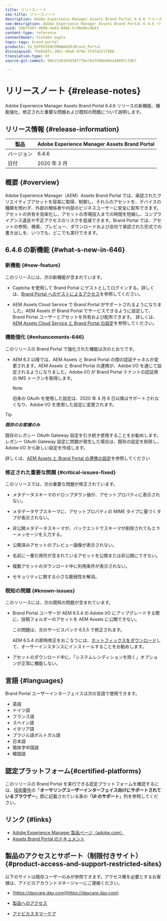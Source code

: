 ```yaml
---
title: リリースノート
seo-title: リリースノート
description: Adobe Experience Manager Assets Brand Portal 6.4.6 リリースの新機能、機能強化、修正された重要な問題および既知の問題について説明します。
seo-description: Adobe Experience Manager Assets Brand Portal 6.4.6 リリースの機能強化、修正された重要な問題および既知の問題について説明します。
uuid: 3d6ffb6f-4608-4e83-8486-5c90e06cdb43
content-type: reference
contentOwner: Vishabh Gupta
topic-tags: brand-portal
products: SG_EXPERIENCEMANAGER/Brand_Portal
discoiquuid: 79ebb9fc-385c-48a8-979e-374f42517988
translation-type: ht
source-git-commit: 9bb1538165030f7f9e78af99bb89ea38897c3967

---
```



# リリースノート {#release-notes}

Adobe Experience Manager Assets Brand Portal 6.4.6 リリースの新機能、機能強化、修正された重要な問題および既知の問題について説明します。

## リリース情報 {#release-information}

| 製品 | Adobe Experience Manager Assets Brand Portal |
|---|---|
| バージョン | 6.4.6 |
| 日付 | 2020 年 3 月 |

## 概要 {#overview}

Adobe Experience Manager（AEM）Assets Brand Portal では、承認されたクリエイティブアセットを容易に取得、制御し、それらのアセットを、デバイスの種類を問わず、外部の関係者や内部のビジネスユーザーに安全に配布できます。アセットの共有を効率化し、アセットの市場投入までの時間を短縮し、コンプライアンス違反や不正アクセスのリスクを低減できます。Brand Portal では、アセットの参照、検索、プレビュー、ダウンロードおよび会社で承認された形式での書き出しを、いつでも、どこでも実行できます。

## 6.4.6 の新機能 {#what-s-new-in-646}

### 新機能 {#new-feature}

このリリースには、次の新機能が含まれています。

* Captcha を使用して Brand Portal にゲストとしてログインする。詳しくは、[Brand Portal へのゲストによるアクセス](../using/guest-access.md)を参照してください。

* AEM Assets Cloud Service で Brand Portal がサポートされるようになりました。AEM Assets が Brand Portal でサービスできるように設定して、Brand Portal ユーザーとアセットを共有および配布できます。
詳しくは、[AEM Assets Cloud Service と Brand Portal の設定](https://docs.adobe.com/content/help/en/experience-manager-cloud-service/assets/brand-portal/configure-aem-assets-with-brand-portal.html)を参照してください。

### 機能強化 {#enhancements-646}

このリリースの Brand Portal で強化された機能は次のとおりです。

* AEM 6.3 以降では、AEM Assets と Brand Portal の間の認証チャネルが変更されます。AEM Assets と Brand Portal の連携が、Adobe I/O を通じて設定されるようになりました。Adobe I/O が Brand Portal テナントの認証用の IMS トークンを取得します。

   >[!NOTE]
   >
   >旧来の OAuth を使用した設定は、2020 年 4 月 6 日以降はサポートされなくなり、Adobe I/O を使用した設定に変更されます。


>[!TIP]
>
>***既存のお客様のみ***
>
>既存のレガシー OAuth Gateway 設定を引き続き使用することをお勧めします。レガシー OAuth Gateway 設定に問題が発生した場合は、既存の設定を削除し、Adobe I/O から新しい設定を作成します。


詳しくは、[AEM Assets と Brand Portal の連携の設定](configure-aem-assets-with-brand-portal.md)を参照してください

### 修正された重要な問題 {#critical-issues-fixed}

このリリースでは、次の重要な問題が修正されています。

* メタデータスキーマのドロップダウン値が、アセットプロパティに表示されない。

* メタデータサブスキーマに、アセットプロパティの MIME タイプに基づくタブが表示されない。

* 非公開メタデータスキーマが、バックエンドでスキーマが削除されてもエラーメッセージを入力する。

* 公開済みアセットのプレビュー画像が表示されない。

* 名前に一重引用符が含まれているアセットを公開または非公開にできない。

* 複数アセットのダウンロード中に利用条件が表示されない。

* セキュリティに関する小さな脆弱性を解消。

### 既知の問題 {#known-issues}

このリリースには、次の既知の問題が含まれています。

* Brand Portal ユーザーが AEM 6.5.4 の Adobe I/O にアップグレードする際に、投稿フォルダーのアセットを AEM Assets に公開できない。

   この問題は、次のサービスパック 6.5.5 で修正されます。

   AEM 6.5.4 の即時修正をおこなうには、[ホットフィックスをダウンロード](https://www.adobeaemcloud.com/content/marketplace/marketplaceProxy.html?packagePath=/content/companies/public/adobe/packages/cq650/hotfix/cq-6.5.0-hotfix-33041)して、オーサーインスタンスにインストールすることをお勧めします。

* アセットのダウンロード中に、「システムレンディションを除く」オプションが正常に機能しない。


## 言語 {#languages}

Brand Portal ユーザーインターフェイスは次の言語で使用できます。

* 英語
* ドイツ語
* フランス語
* スペイン語
* イタリア語
* ブラジル語ポルトガル語
* 日本語
* 簡体字中国語
* 韓国語

## 認定プラットフォーム{#certified-platforms}

このリリースの Brand Portal を実行できる認定プラットフォームを確認するには、[技術要件](https://helpx.adobe.com/jp/experience-manager/6-4/sites/deploying/using/technical-requirements.html)の「**オーサリングユーザーインターフェイス向けにサポートされているブラウザー**」節に記載されている表の「**UI のサポート**」列を参照してください。

## リンク {#links}

* [Adobe Experience Manager 製品ページ（adobe.com）](http://www.adobe.com/jp/marketing-cloud/experience-manager.html)
* [Assets Brand Portal のドキュメント](https://helpx.adobe.com/jp/experience-manager/brand-portal/user-guide.html)

## 製品のアクセスとサポート（制限付きサイト）{#product-access-and-support-restricted-sites}

以下のサイトは既存ユーザーのみが参照できます。アクセス権を必要とするお客様は、アドビのアカウントマネージャーにご連絡ください。

* [https://daycare.day.com](https://daycare.day.com)

* [製品へのアクセス](https://login.marketing.adobe.com)

* [アドビカスタマーケア](https://helpx.adobe.com/jp/contact.html)
